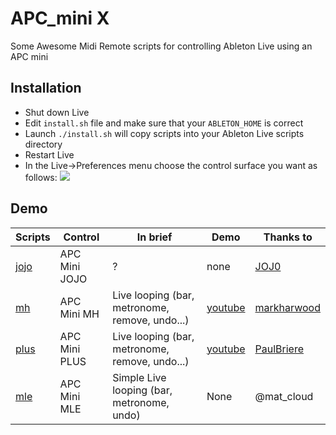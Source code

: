 # APC_mini X

Some Awesome Midi Remote scripts for controlling Ableton Live using an APC mini

## Installation

* Shut down Live
* Edit `install.sh` file and make sure that your `ABLETON_HOME` is correct
* Launch `./install.sh` will copy scripts into your Ableton Live scripts directory
* Restart Live
* In the Live->Preferences menu choose the control surface you want as follows: ![](ableton_live_control.jpg)

## Demo

| Scripts | Control | In brief | Demo | Thanks to |
| ------ | ------ | ------ | ------ | ------ |
| [jojo](./jojo/README.md) | APC Mini JOJO | ? | none | [JOJ0](https://github.com/JOJ0/ableton-live9-remote-scripts/tree/master/APC_mini_jojo)|
| [mh](./mh/README.md) | APC Mini MH | Live looping (bar, metronome, remove, undo...) | [youtube](https://www.youtube.com/watch?v=Nd9lvAHpqTE&feature=youtu.be) | [markharwood](https://github.com/markharwood/MH_APC_mini) |
| [plus](./plus/README.md) | APC Mini PLUS | Live looping (bar, metronome, remove, undo...) | [youtube](https://youtu.be/Rrd3BDDvSlc) | [PaulBriere](https://gitlab.com/Paulybri/apc_mini_plus) |
| [mle](./mle/README.md) | APC Mini MLE | Simple Live looping (bar, metronome, undo) | None | @mat_cloud |


